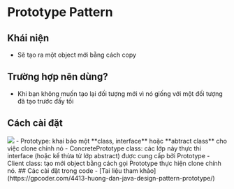 # Prototype Pattern

## Khái niện
- Sẽ tạo ra một object mới bằng cách copy
## Trường hợp nên dùng?
- Khi bạn không muốn tạo lại đối tượng mới vì nó giống với một đối tượng đã tạo trước đấy tồi
## Cách cài đặt
<img src ="https://github.com/trongdat1998/course-DatDT/blob/main/image/design-patterns-prototype-diagram.png">
- Prototype: khai báo một **class, interface** hoặc **abtract class** cho việc clone chính nó
- ConcretePrototype class: các lớp này thực thi interface (hoặc kế thừa từ lớp abstract) được cung cấp bởi Prototype
- Client class: tạo mới object bằng cách gọi Prototype thực hiện clone chính nó.
## Các cài đặt trong code
- [Tai liệu tham khảo](https://gpcoder.com/4413-huong-dan-java-design-pattern-prototype/)

